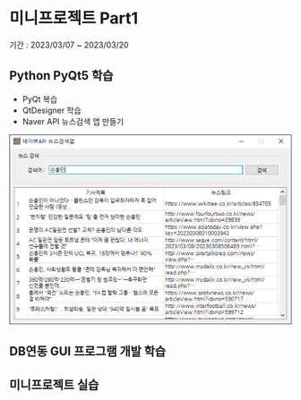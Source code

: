 # 미니프로젝트 Part1
기간 : 2023/03/07 ~ 2023/03/20

## Python PyQt5 학습
- PyQt 복습
- QtDesigner 학습
- Naver API 뉴스검색 앱 만들기

![네이버뉴스앱](https://github.com/llsuzn/Mini_Projects/blob/main/images/naver_news.png?raw=true)

## DB연동 GUI 프로그램 개발 학습

## 미니프로젝트 실습
